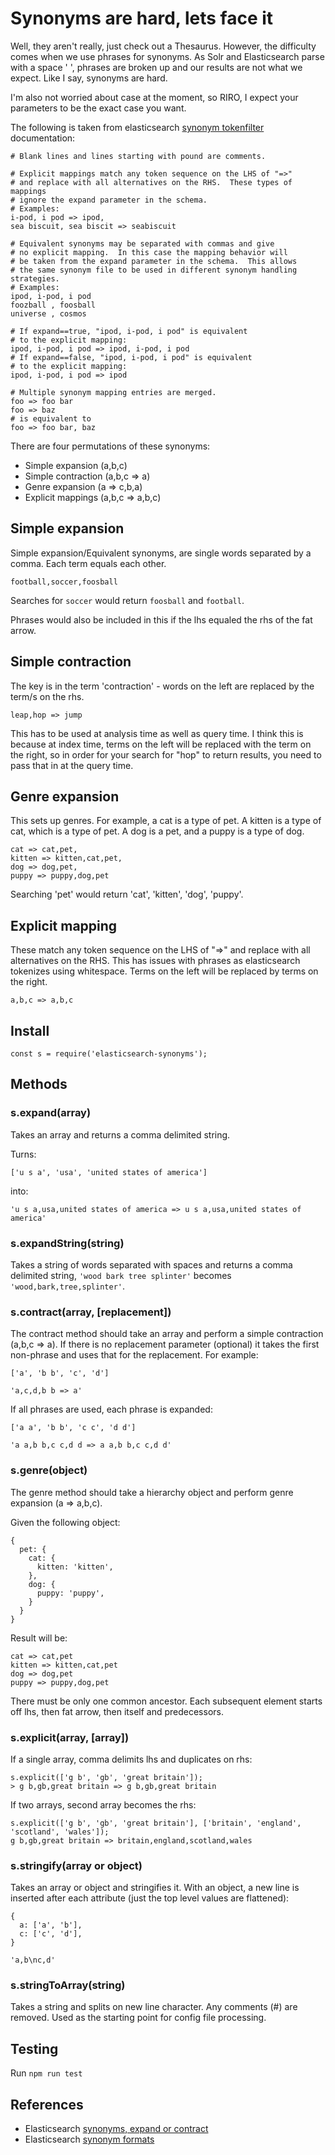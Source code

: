 # Synonyms are hard, lets face it

Well, they aren't really, just check out a Thesaurus. However, the difficulty comes when we use phrases for synonyms. As Solr and Elasticsearch parse with a space ' ', phrases are broken up and our results are not what we expect. Like I say, synonyms are hard.

I'm also not worried about case at the moment, so RIRO, I expect your parameters to be the exact case you want.

The following is taken from elasticsearch [synonym tokenfilter](https://www.elastic.co/guide/en/elasticsearch/reference/2.3/analysis-synonym-tokenfilter.html) documentation:

```
# Blank lines and lines starting with pound are comments.

# Explicit mappings match any token sequence on the LHS of "=>"
# and replace with all alternatives on the RHS.  These types of mappings
# ignore the expand parameter in the schema.
# Examples:
i-pod, i pod => ipod,
sea biscuit, sea biscit => seabiscuit

# Equivalent synonyms may be separated with commas and give
# no explicit mapping.  In this case the mapping behavior will
# be taken from the expand parameter in the schema.  This allows
# the same synonym file to be used in different synonym handling strategies.
# Examples:
ipod, i-pod, i pod
foozball , foosball
universe , cosmos

# If expand==true, "ipod, i-pod, i pod" is equivalent
# to the explicit mapping:
ipod, i-pod, i pod => ipod, i-pod, i pod
# If expand==false, "ipod, i-pod, i pod" is equivalent
# to the explicit mapping:
ipod, i-pod, i pod => ipod

# Multiple synonym mapping entries are merged.
foo => foo bar
foo => baz
# is equivalent to
foo => foo bar, baz
```

There are four permutations of these synonyms:

  - Simple expansion (a,b,c)
  - Simple contraction (a,b,c => a)
  - Genre expansion (a => c,b,a)
  - Explicit mappings (a,b,c => a,b,c)

## Simple expansion

Simple expansion/Equivalent synonyms, are single words separated by a comma. Each term equals each other.

```
football,soccer,foosball
```

Searches for ```soccer``` would return ```foosball``` and ```football```.

Phrases would also be included in this if the lhs equaled the rhs of the fat arrow.

## Simple contraction

The key is in the term 'contraction' - words on the left are replaced by the term/s on the rhs.

```
leap,hop => jump
```

This has to be used at analysis time as well as query time. I think this is because at index time, terms on the left will be replaced with the term on the right, so in order for your search for "hop" to return results, you need to pass that in at the query time.

## Genre expansion

This sets up genres. For example, a cat is a type of pet. A kitten is a type of cat, which is a type of pet. A dog is a pet, and a puppy is a type of dog.

```
cat => cat,pet,
kitten => kitten,cat,pet,
dog => dog,pet,
puppy => puppy,dog,pet
```

Searching 'pet' would return 'cat', 'kitten', 'dog', 'puppy'.

## Explicit mapping

These match any token sequence on the LHS of "=>" and replace with all alternatives on the RHS. This has issues with phrases as elasticsearch tokenizes using whitespace. Terms on the left will be replaced by terms on the right.

```
a,b,c => a,b,c
```

## Install

```
const s = require('elasticsearch-synonyms');
```

## Methods

### s.expand(array)

Takes an array and returns a comma delimited string.

Turns:

```
['u s a', 'usa', 'united states of america']
```

into:

```
'u s a,usa,united states of america => u s a,usa,united states of america'
```

### s.expandString(string)

Takes a string of words separated with spaces and returns a comma delimited string, ```'wood bark tree splinter'``` becomes ```'wood,bark,tree,splinter'```.

### s.contract(array, [replacement])

The contract method should take an array and perform a simple contraction (a,b,c => a). If there is no replacement parameter (optional) it takes the first non-phrase and uses that for the replacement. For example:

```
['a', 'b b', 'c', 'd']
```

```
'a,c,d,b b => a'
```

If all phrases are used, each phrase is expanded:

```
['a a', 'b b', 'c c', 'd d']
```

```
'a a,b b,c c,d d => a a,b b,c c,d d'
```

### s.genre(object)

The genre method should take a hierarchy object and perform genre expansion (a => a,b,c).

Given the following object:

```
{
  pet: {
    cat: {
      kitten: 'kitten',
    },
    dog: {
      puppy: 'puppy',
    }
  }
}
```
Result will be:

```
cat => cat,pet
kitten => kitten,cat,pet
dog => dog,pet
puppy => puppy,dog,pet
```

There must be only one common ancestor. Each subsequent element starts off lhs, then fat arrow, then itself and predecessors.

### s.explicit(array, [array])

If a single array, comma delimits lhs and duplicates on rhs:

```
s.explicit(['g b', 'gb', 'great britain']);
> g b,gb,great britain => g b,gb,great britain
```

If two arrays, second array becomes the rhs:

```
s.explicit(['g b', 'gb', 'great britain'], ['britain', 'england', 'scotland', 'wales']);
g b,gb,great britain => britain,england,scotland,wales
```

### s.stringify(array or object)

Takes an array or object and stringifies it. With an object, a new line is inserted after each attribute (just the top level values are flattened):

```
{
  a: ['a', 'b'],
  c: ['c', 'd'],
}
```

```
'a,b\nc,d'
```

### s.stringToArray(string)

Takes a string and splits on new line character. Any comments (#) are removed. Used as the starting point for config file processing.

## Testing

Run ```npm run test```

## References

  - Elasticsearch [synonyms, expand or contract](https://www.elastic.co/guide/en/elasticsearch/guide/current/synonyms-expand-or-contract.html)
  - Elasticsearch [synonym formats](https://www.elastic.co/guide/en/elasticsearch/guide/current/synonym-formats.html)
